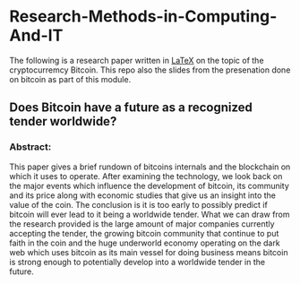 # Research-Methods-in-Computing-And-IT
The following is a research paper written in [LaTeX](https://www.latex-project.org/) on the topic of the cryptocurremcy Bitcoin. This repo also the slides from the presenation done on bitcoin as part of this module.

## Does Bitcoin have a future as a recognized tender worldwide?

### Abstract:
This paper gives a brief rundown of bitcoins internals and the blockchain on which it uses to operate. After examining the technology, we look back on the major events which influence the development of bitcoin, its community and its price along with economic studies that give us an insight into the value of the coin. The conclusion is it is too early to possibly predict if bitcoin will ever lead to it being a worldwide tender. What we can draw from the research provided is the large amount of major companies currently accepting the tender, the growing bitcoin community that continue to put faith in the coin and the huge underworld economy operating on the dark web which uses bitcoin as its main vessel for doing business means bitcoin is strong enough to potentially develop into a worldwide tender in the future.

